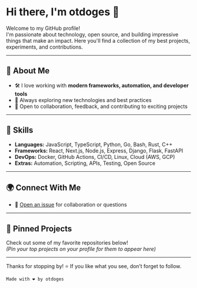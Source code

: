 # Hi there, I'm otdoges 👋

Welcome to my GitHub profile!  
I'm passionate about technology, open source, and building impressive things that make an impact. Here you'll find a collection of my best projects, experiments, and contributions.

---

## 🚀 About Me

- 🛠️ I love working with **modern frameworks, automation, and developer tools**
- 🌱 Always exploring new technologies and best practices
- 🤝 Open to collaboration, feedback, and contributing to exciting projects

---

## 💼 Skills

- **Languages:** JavaScript, TypeScript, Python, Go, Bash, Rust, C++
- **Frameworks:** React, Next.js, Node.js, Express, Django, Flask, FastAPI
- **DevOps:** Docker, GitHub Actions, CI/CD, Linux, Cloud (AWS, GCP)
- **Extras:** Automation, Scripting, APIs, Testing, Open Source

---

## 🌍 Connect With Me

- 💬 [Open an issue](https://github.com/otdoges/otdoges/issues) for collaboration or questions


---

## 📌 Pinned Projects

Check out some of my favorite repositories below!  
*(Pin your top projects on your profile for them to appear here)*

---

Thanks for stopping by! ⭐ If you like what you see, don’t forget to follow.

```
Made with ❤️ by otdoges
```
